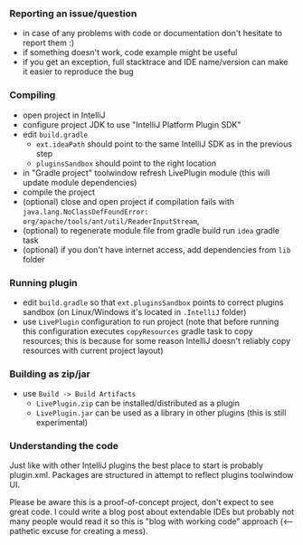 ### Reporting an issue/question
 - in case of any problems with code or documentation don't hesitate to report them :)
 - if something doesn't work, code example might be useful 
 - if you get an exception, full stacktrace and IDE name/version can make it easier to reproduce the bug  


### Compiling
 - open project in IntelliJ
 - configure project JDK to use "IntelliJ Platform Plugin SDK" 
 - edit `build.gradle`
    - `ext.ideaPath` should point to the same IntelliJ SDK as in the previous step 
    - `pluginsSandbox` should point to the right location 
 - in "Gradle project" toolwindow refresh LivePlugin module (this will update module dependencies)
 - compile the project
 - (optional) close and open project if compilation fails with `java.lang.NoClassDefFoundError: org/apache/tools/ant/util/ReaderInputStream`, 
 - (optional) to regenerate module file from gradle build run `idea` gradle task 
 - (optional) if you don't have internet access, add dependencies from `lib` folder
    
 
### Running plugin
 - edit `build.gradle` so that `ext.pluginsSandbox` points to correct plugins sandbox 
   (on Linux/Windows it's located in `.IntelliJ` folder) 
 - use `LivePlugin` configuration to run project
   (note that before running this configuration executes `copyResources` gradle task to copy resources; 
   this is because for some reason IntelliJ doesn't reliably copy resources with current project layout)


### Building as zip/jar
 - use `Build -> Build Artifacts`
    - `LivePlugin.zip` can be installed/distributed as a plugin
    - `LivePlugin.jar` can be used as a library in other plugins (this is still experimental)  


### Understanding the code
Just like with other IntelliJ plugins the best place to start is probably plugin.xml.
Packages are structured in attempt to reflect plugins toolwindow UI.

Please be aware this is a proof-of-concept project, don't expect to see great code.
I could write a blog post about extendable IDEs but probably not many people would read it
so this is "blog with working code" approach (<-- pathetic excuse for creating a mess).
